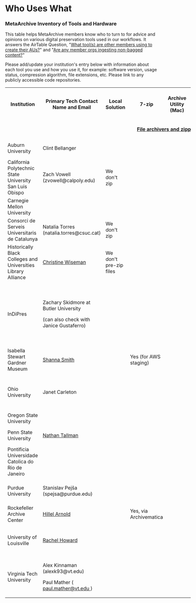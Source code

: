 Who Uses What
=============

### MetaArchive Inventory of Tools and Hardware

This table helps MetaArchive members know who to turn to for advice and opinions on various digital preservation tools used in our workflows. It answers the AirTable Question, "[What tool(s) are other members using to create their AUs?](https://airtable.com/shrC6B0dj791XsSAa/tblEkzKRxJh7Cea7g/viwciniHrChrmIqDs/recJeG1IAcpg8RGV6)" and "[Are any member orgs ingesting non-bagged content?](https://airtable.com/shrC6B0dj791XsSAa/tblEkzKRxJh7Cea7g/viwciniHrChrmIqDs/recY3kck5pDsQlsUq)"

Please add/update your institution's entry below with information about each tool you use and how you use it, for example: software version, usage status, compression algorithm, file extensions, etc. Please link to any publicly accessible code repositories.



<table class="wrapped relative-table confluenceTable" style="width: 120.735%;">
 <colgroup>
  <col style="width: 6.0%;"/>
  <col style="width: 9.13636%;"/>
  <col style="width: 3.59091%;"/>
  <col style="width: 4.18182%;"/>
  <col style="width: 4.54545%;"/>
  <col style="width: 4.22727%;"/>
  <col style="width: 4.13636%;"/>
  <col style="width: 5.81818%;"/>
  <col style="width: 5.5%;"/>
  <col style="width: 4.04545%;"/>
  <col style="width: 4.09091%;"/>
  <col style="width: 6.5%;"/>
  <col style="width: 4.27273%;"/>
  <col style="width: 4.77273%;"/>
  <col style="width: 6.5%;"/>
  <col style="width: 6.5%;"/>
  <col style="width: 3.63636%;"/>
  <col style="width: 5.13636%;"/>
  <col style="width: 3.45455%;"/>
  <col style="width: 3.95455%;"/>
 </colgroup>
 <tbody>
  <tr>
   <th data-highlight-colour="grey" title="Background color : ">
    <strong title="">
     <span title="">
      <span>
       Institution
      </span>
     </span>
    </strong>
   </th>
   <th data-highlight-colour="grey" title="Background color : ">
    <strong title="">
     <span>
      Primary Tech Contact Name and Email
      <br/>
     </span>
    </strong>
   </th>
   <th data-highlight-colour="grey" title="Background color : ">
    <strong title="">
     Local Solution
     <br/>
    </strong>
   </th>
   <th data-highlight-colour="#f4f5f7" title="Background color : Light grey 100%">
    <strong title="">
     7-zip
    </strong>
   </th>
   <th data-highlight-colour="#f4f5f7" title="Background color : Light grey 100%">
    <strong title="">
     Archive Utility (Mac)
    </strong>
   </th>
   <th data-highlight-colour="#f4f5f7" title="Background color : Light grey 100%">
    <strong title="">
     Tar
    </strong>
   </th>
   <th data-highlight-colour="#f4f5f7" title="Background color : Light grey 100%">
    <strong title="">
     WinZip
    </strong>
   </th>
   <th data-highlight-colour="grey" title="Background color : ">
    <strong title="">
     Local Solution
    </strong>
   </th>
   <th data-highlight-colour="grey" title="Background color : ">
    <strong title="">
     <a href="/public-documentation/MetaArchive Cooperative/Knowledge Base/Bagger">
      Bagger
     </a>
    </strong>
   </th>
   <th data-highlight-colour="grey" title="Background color : ">
    <strong title="">
     <a href="/public-documentation/MetaArchive Cooperative/Knowledge Base/BagIt Python">
      BagIt Python
     </a>
    </strong>
   </th>
   <th data-highlight-colour="grey" title="Background color : ">
    <strong title="">
     <a href="/public-documentation/MetaArchive Cooperative/Knowledge Base/BagIt PHP">
      BagIt PHP
     </a>
    </strong>
   </th>
   <th data-highlight-colour="grey" title="Background color : ">
    <strong title="">
     <a href="/public-documentation/MetaArchive Cooperative/Knowledge Base/DART">
      DART
     </a>
    </strong>
   </th>
   <th data-highlight-colour="grey" title="Background color : ">
    <strong title="">
     <a href="/public-documentation/MetaArchive Cooperative/Knowledge Base/Exactly">
      Exactly
     </a>
    </strong>
   </th>
   <th data-highlight-colour="grey" title="Background color : ">
    <strong title="">
     Local Solution
    </strong>
   </th>
   <th data-highlight-colour="grey" title="Background color : ">
    <strong>
     <a href="https://confluence.educopia.org/display/MET/Staging+Server#StagingServer-SettingupanAmazonS3bucketasaMetaArchivestagingserver" rel="nofollow">
      Amazon Web Services (AWS S3)
     </a>
    </strong>
   </th>
   <th data-highlight-colour="grey" title="Background color : ">
    <strong>
     Internet Archive
    </strong>
   </th>
   <th data-highlight-colour="grey" title="Background color : ">
    <strong>
     <a href="/public-documentation/MetaArchive Cooperative/Knowledge Base/Bag Split Utility">
      Bag Split Utility
     </a>
    </strong>
   </th>
   <th data-highlight-colour="grey" title="Background color : ">
    <span title="">
     <a href="/public-documentation/MetaArchive Cooperative/Knowledge Base/Checksum">
      Checksum
     </a>
    </span>
   </th>
   <th data-highlight-colour="grey" title="Background color : ">
    <strong>
     find-bad-files (Python script)
    </strong>
   </th>
   <th data-highlight-colour="grey" title="Background color : ">
    <strong>
     lockss-manifest-validate (Python script)
    </strong>
   </th>
  </tr>
  <tr>
   <td data-highlight-colour="#f4f5f7" scope="col" title="Background color : Light grey 100%">
    <br/>
   </td>
   <td data-highlight-colour="#f4f5f7" style="text-align: center;" title="Background color : Light grey 100%">
    <span title="">
     <br/>
    </span>
   </td>
   <td colspan="5" data-highlight-colour="#f4f5f7" style="text-align: center;" title="Background color : Light grey 100%">
    <p title="">
     <strong>
      <a href="/public-documentation/MetaArchive Cooperative/Knowledge Base/File archivers and zipping">
       File archivers and zipping
      </a>
      tools
     </strong>
    </p>
   </td>
   <td colspan="6" data-highlight-colour="#f4f5f7" scope="colgroup" style="text-align: center;" title="Background color : Light grey 100%">
    <p title="">
     <strong>
      <a href="/public-documentation/MetaArchive Cooperative/Knowledge Base/Archival Units (AUs)">
       Archival Unit
      </a>
      packaging tools
     </strong>
    </p>
   </td>
   <td colspan="3" data-highlight-colour="#f4f5f7" scope="colgroup" style="text-align: center;" title="Background color : Light grey 100%">
    <strong>
     <span title="">
      <a href="/public-documentation/MetaArchive Cooperative/Knowledge Base/Staging Server">
       Staging
      </a>
      tools
     </span>
     <span title="">
      <br/>
     </span>
    </strong>
   </td>
   <td data-highlight-colour="#f4f5f7" scope="col" title="Background color : Light grey 100%">
    <br/>
   </td>
   <td data-highlight-colour="#f4f5f7" scope="col" title="Background color : Light grey 100%">
    <br/>
   </td>
   <td colspan="2" data-highlight-colour="#f4f5f7" scope="colgroup" title="Background color : Light grey 100%">
    <strong>
     <span title="">
      QA tools
     </span>
    </strong>
   </td>
  </tr>
  <tr>
   <td>
    <span>
     Auburn University
    </span>
   </td>
   <td>
    Clint Bellanger
   </td>
   <td>
    <br/>
   </td>
   <td>
    <br/>
   </td>
   <td>
    <br/>
   </td>
   <td>
    <br/>
   </td>
   <td>
    <br/>
   </td>
   <td>
    <br/>
   </td>
   <td>
    <br/>
   </td>
   <td>
    BagIt Python 1.8.1
   </td>
   <td>
    <br/>
   </td>
   <td>
    <br/>
   </td>
   <td>
    <br/>
   </td>
   <td>
    local staging server
   </td>
   <td>
    <br/>
   </td>
   <td>
    <br/>
   </td>
   <td>
    <br/>
   </td>
   <td>
    <br/>
   </td>
   <td>
    <br/>
   </td>
   <td>
    <br/>
   </td>
  </tr>
  <tr>
   <td>
    <span>
     California Polytechnic State University San Luis Obispo
    </span>
   </td>
   <td>
    Zach Vowell (zvowell@calpoly.edu)
   </td>
   <td>
    We don't zip
   </td>
   <td>
    <br/>
   </td>
   <td>
    <br/>
   </td>
   <td>
    <br/>
   </td>
   <td>
    <br/>
   </td>
   <td>
    <br/>
   </td>
   <td>
    Bagger 2.8.1 (with the MetaArchive.json profile)
   </td>
   <td>
    <br/>
   </td>
   <td>
    <br/>
   </td>
   <td>
    <br/>
   </td>
   <td>
    <br/>
   </td>
   <td>
    <br/>
   </td>
   <td>
    <br/>
   </td>
   <td>
    Participating in the pilot, with no other viable alternative in sight
   </td>
   <td>
    <br/>
   </td>
   <td>
    MD5
   </td>
   <td>
    <br/>
   </td>
   <td>
    <br/>
   </td>
  </tr>
  <tr>
   <td>
    <span>
     Carnegie Mellon University
    </span>
   </td>
   <td>
    <br/>
   </td>
   <td>
    <br/>
   </td>
   <td>
    <br/>
   </td>
   <td>
    <br/>
   </td>
   <td>
    <br/>
   </td>
   <td>
    <br/>
   </td>
   <td>
    <br/>
   </td>
   <td>
    <br/>
   </td>
   <td>
    <br/>
   </td>
   <td>
    <br/>
   </td>
   <td>
    <br/>
   </td>
   <td>
    <br/>
   </td>
   <td>
    <br/>
   </td>
   <td>
    <br/>
   </td>
   <td>
    <br/>
   </td>
   <td>
    <br/>
   </td>
   <td>
    <br/>
   </td>
   <td>
    <br/>
   </td>
   <td>
    <br/>
   </td>
  </tr>
  <tr>
   <td>
    <span>
     Consorci de Serveis Universitaris de Catalunya
    </span>
   </td>
   <td>
    Natalia Torres (natalia.torres@csuc.cat)
   </td>
   <td>
    We don't zip
   </td>
   <td>
    <br/>
   </td>
   <td>
    <br/>
   </td>
   <td>
    <br/>
   </td>
   <td>
    <br/>
   </td>
   <td>
    Yes, but studying alternatives
   </td>
   <td>
    <br/>
   </td>
   <td>
    <br/>
   </td>
   <td>
    <br/>
   </td>
   <td>
    <br/>
   </td>
   <td>
    <br/>
   </td>
   <td>
    Local staging server
   </td>
   <td>
    <br/>
   </td>
   <td>
    <br/>
   </td>
   <td>
    <br/>
   </td>
   <td>
    <br/>
   </td>
   <td>
    <br/>
   </td>
   <td>
    <br/>
   </td>
  </tr>
  <tr>
   <td>
    <span>
     Historically Black Colleges and Universities Library Alliance
    </span>
   </td>
   <td>
    <a href="mailto:cwiseman@auctr.edu" rel="nofollow">
     Christine Wiseman
    </a>
   </td>
   <td>
    We don't pre-zip files
   </td>
   <td>
    <br/>
   </td>
   <td>
    <br/>
   </td>
   <td>
    <br/>
   </td>
   <td>
    <br/>
   </td>
   <td>
    <br/>
   </td>
   <td>
    Bagger 2.1.3
   </td>
   <td>
    <br/>
   </td>
   <td>
    <br/>
   </td>
   <td>
    <br/>
   </td>
   <td>
    <br/>
   </td>
   <td>
    local staging server at AUC Woodruff Library
   </td>
   <td>
    <br/>
   </td>
   <td>
    <br/>
   </td>
   <td>
    <br/>
   </td>
   <td>
    MD5
   </td>
   <td>
    <br/>
   </td>
   <td>
    <br/>
   </td>
  </tr>
  <tr>
   <td>
    <span>
     InDiPres
    </span>
   </td>
   <td>
    <p>
     Zachary Skidmore at Butler University
    </p>
    <p>
     (can also check with Janice Gustaferro)
    </p>
   </td>
   <td>
    <br/>
   </td>
   <td>
    <br/>
   </td>
   <td>
    <br/>
   </td>
   <td>
    <br/>
   </td>
   <td>
    <br/>
   </td>
   <td>
    <br/>
   </td>
   <td>
    bagger-2.8.1
   </td>
   <td>
    <br/>
   </td>
   <td>
    <br/>
   </td>
   <td>
    experimenting with this
   </td>
   <td>
    <p>
     x
    </p>
    <p>
     (former member William Knauth has used this)
    </p>
   </td>
   <td>
    local staging server located at Butler University
   </td>
   <td>
    <br/>
   </td>
   <td>
    (part of the pilot)
   </td>
   <td>
    <br/>
   </td>
   <td>
    varies by institution; SHA-256 or MD5
   </td>
   <td>
    <br/>
   </td>
   <td>
    <br/>
   </td>
  </tr>
  <tr>
   <td>
    <span>
     Isabella Stewart Gardner Museum
    </span>
   </td>
   <td>
    <a href="mailto:ssmith@isgm.org" rel="nofollow">
     Shanna Smith
    </a>
   </td>
   <td>
    <br/>
   </td>
   <td>
    Yes (for AWS staging)
   </td>
   <td>
    <br/>
   </td>
   <td>
    <br/>
   </td>
   <td>
    <br/>
   </td>
   <td>
    <br/>
   </td>
   <td>
    bagger 2.1.3
   </td>
   <td>
    <br/>
   </td>
   <td>
    <br/>
   </td>
   <td>
    <br/>
   </td>
   <td>
    <br/>
   </td>
   <td>
    <br/>
   </td>
   <td>
    Yes
   </td>
   <td>
    <br/>
   </td>
   <td>
    <br/>
   </td>
   <td>
    SHA-256
   </td>
   <td>
    <br/>
   </td>
   <td>
    <br/>
   </td>
  </tr>
  <tr>
   <td>
    <span>
     Ohio University
    </span>
   </td>
   <td>
    Janet Carleton
   </td>
   <td>
    <br/>
   </td>
   <td>
    <br/>
   </td>
   <td>
    <br/>
   </td>
   <td>
    <br/>
   </td>
   <td>
    <br/>
   </td>
   <td>
    <br/>
   </td>
   <td>
    bagger-2.8.1
   </td>
   <td>
    <br/>
   </td>
   <td>
    <br/>
   </td>
   <td>
    Hoping to switch to this
   </td>
   <td>
    <br/>
   </td>
   <td>
    Small local staging area on university file server
   </td>
   <td>
    <br/>
   </td>
   <td>
    (part of the pilot)
   </td>
   <td>
    <br/>
   </td>
   <td>
    <br/>
   </td>
   <td>
    <br/>
   </td>
   <td>
    <br/>
   </td>
  </tr>
  <tr>
   <td>
    <span>
     Oregon State University
    </span>
   </td>
   <td>
    <br/>
   </td>
   <td>
    <br/>
   </td>
   <td>
    <br/>
   </td>
   <td>
    <br/>
   </td>
   <td>
    <br/>
   </td>
   <td>
    <br/>
   </td>
   <td>
    <br/>
   </td>
   <td>
    <br/>
   </td>
   <td>
    <br/>
   </td>
   <td>
    <br/>
   </td>
   <td>
    <br/>
   </td>
   <td>
    <br/>
   </td>
   <td>
    <br/>
   </td>
   <td>
    <br/>
   </td>
   <td>
    <br/>
   </td>
   <td>
    <br/>
   </td>
   <td>
    <br/>
   </td>
   <td>
    <br/>
   </td>
   <td>
    <br/>
   </td>
  </tr>
  <tr>
   <td>
    <span>
     Penn State University
    </span>
   </td>
   <td>
    <a href="mailto:ntt7@psu.edu" rel="nofollow">
     Nathan Tallman
    </a>
   </td>
   <td>
    <br/>
   </td>
   <td>
    <br/>
   </td>
   <td>
    <br/>
   </td>
   <td>
    <br/>
   </td>
   <td>
    <br/>
   </td>
   <td>
    <br/>
   </td>
   <td>
    <br/>
   </td>
   <td>
    BagIT Python 1.7.0
   </td>
   <td>
    <br/>
   </td>
   <td>
    <br/>
   </td>
   <td>
    <br/>
   </td>
   <td>
    <br/>
   </td>
   <td>
    <br/>
   </td>
   <td>
    <br/>
   </td>
   <td>
    <br/>
   </td>
   <td>
    MD5, SHA-2
   </td>
   <td>
    <br/>
   </td>
   <td>
    <br/>
   </td>
  </tr>
  <tr>
   <td>
    <span>
     Pontificia Universidade Catolica do Rio de Janeiro
    </span>
   </td>
   <td>
    <br/>
   </td>
   <td>
    <br/>
   </td>
   <td>
    <br/>
   </td>
   <td>
    <br/>
   </td>
   <td>
    <br/>
   </td>
   <td>
    <br/>
   </td>
   <td>
    <br/>
   </td>
   <td>
    <br/>
   </td>
   <td>
    <br/>
   </td>
   <td>
    <br/>
   </td>
   <td>
    <br/>
   </td>
   <td>
    <br/>
   </td>
   <td>
    <br/>
   </td>
   <td>
    <br/>
   </td>
   <td>
    <br/>
   </td>
   <td>
    <br/>
   </td>
   <td>
    <br/>
   </td>
   <td>
    <br/>
   </td>
   <td>
    <br/>
   </td>
  </tr>
  <tr>
   <td>
    <span>
     Purdue University
    </span>
   </td>
   <td>
    <span>
     Stanislav Pejša (spejsa@purdue.edu)
    </span>
   </td>
   <td>
    <span>
     <br/>
    </span>
   </td>
   <td>
    <span>
     <br/>
    </span>
   </td>
   <td>
    <span>
     <br/>
    </span>
   </td>
   <td>
    yes, without compression
   </td>
   <td>
    <span>
     <br/>
    </span>
   </td>
   <td>
    <span>
     mkAIP (locally coded)
    </span>
   </td>
   <td>
    <br/>
   </td>
   <td>
    <br/>
   </td>
   <td>
    <span>
     BagIt PHP (version 0.96)
    </span>
   </td>
   <td>
    <br/>
   </td>
   <td>
    <br/>
   </td>
   <td>
    <span>
     yes
    </span>
   </td>
   <td>
    <br/>
   </td>
   <td>
    <br/>
   </td>
   <td>
    <br/>
   </td>
   <td>
    <span>
     SHA-1, SHA-512
     <br/>
    </span>
   </td>
   <td>
    <br/>
   </td>
   <td>
    <br/>
   </td>
  </tr>
  <tr>
   <td>
    <span>
     Rockefeller Archive Center
    </span>
   </td>
   <td>
    <a href="mailto:harnold@rockarch.org" rel="nofollow">
     Hillel Arnold
    </a>
   </td>
   <td>
    <br/>
   </td>
   <td>
    Yes, via Archivematica
   </td>
   <td>
    <br/>
   </td>
   <td>
    <br/>
   </td>
   <td>
    <br/>
   </td>
   <td>
    <br/>
   </td>
   <td>
    <br/>
   </td>
   <td>
    Yes
   </td>
   <td>
    <br/>
   </td>
   <td>
    Yes: DART and DART Runner
   </td>
   <td>
    <br/>
   </td>
   <td>
    <br/>
   </td>
   <td>
    <br/>
   </td>
   <td>
    Curious to explore this post-pilot
   </td>
   <td>
    <br/>
   </td>
   <td>
    <br/>
   </td>
   <td>
    <br/>
   </td>
   <td>
    <br/>
   </td>
  </tr>
  <tr>
   <td>
    <span>
     University of Louisville
    </span>
   </td>
   <td>
    <a href="mailto:rachel.howard@louisville.edu" rel="nofollow">
     Rachel Howard
    </a>
   </td>
   <td>
    <br/>
   </td>
   <td>
    <br/>
   </td>
   <td>
    <br/>
   </td>
   <td>
    <br/>
   </td>
   <td>
    <br/>
   </td>
   <td>
    <br/>
   </td>
   <td>
    plan to
   </td>
   <td>
    <br/>
   </td>
   <td>
    <br/>
   </td>
   <td>
    <br/>
   </td>
   <td>
    <br/>
   </td>
   <td>
    local staging area on library file server
   </td>
   <td>
    plan to
   </td>
   <td>
    <br/>
   </td>
   <td>
    <br/>
   </td>
   <td>
    <br/>
   </td>
   <td>
    <br/>
   </td>
   <td>
    <br/>
   </td>
  </tr>
  <tr>
   <td>
    <span>
     Virginia Tech University
    </span>
   </td>
   <td>
    <p>
     Alex Kinnaman (alexk93@vt.edu)
    </p>
    <p>
     Paul Mather (
     <span style="color: rgb(34,34,34);">
      <a href="mailto:paul.mather@vt.edu" rel="nofollow">
       paul.mather@vt.edu
      </a>
      )
     </span>
    </p>
   </td>
   <td>
    <br/>
   </td>
   <td>
    <br/>
   </td>
   <td>
    <br/>
   </td>
   <td>
    <br/>
   </td>
   <td>
    <br/>
   </td>
   <td>
    under construction
   </td>
   <td>
    <br/>
   </td>
   <td>
    <br/>
   </td>
   <td>
    <br/>
   </td>
   <td>
    experimenting
   </td>
   <td>
    <br/>
   </td>
   <td>
    yes
   </td>
   <td>
    experimenting
   </td>
   <td>
    also experimenting
   </td>
   <td>
    <br/>
   </td>
   <td>
    MD5, SHA-1, AWS e-Tag
   </td>
   <td>
    <br/>
   </td>
   <td>
    <br/>
   </td>
  </tr>
 </tbody>
</table>



